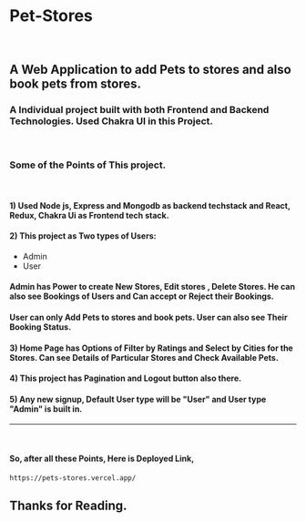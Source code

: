 # Pet-Stores
<br>

## A Web Application to add Pets to stores and also book pets from stores. 

### A Individual project built with both Frontend and Backend Technologies. Used Chakra UI in this Project.

<br>

### Some of the Points of This project.

<br>

#### 1) Used Node js, Express and Mongodb as backend techstack and React, Redux, Chakra Ui as Frontend tech stack.

#### 2) This project as Two types of Users:
* Admin
* User
#### Admin has Power to create New Stores, Edit stores , Delete Stores. He can also see Bookings of Users and Can accept or Reject their Bookings.

#### User can only Add Pets to stores and book pets. User can also see Their Booking Status. 

#### 3) Home Page has Options of Filter by Ratings and Select by Cities for the Stores. Can see Details of Particular Stores and Check Available Pets.

#### 4) This project has Pagination and Logout button also there.

#### 5) Any new signup, Default User type will be "User" and User type "Admin" is built in.

<hr>
<br>

#### So, after all these Points, Here is Deployed Link,
```
https://pets-stores.vercel.app/
```

## Thanks for Reading.